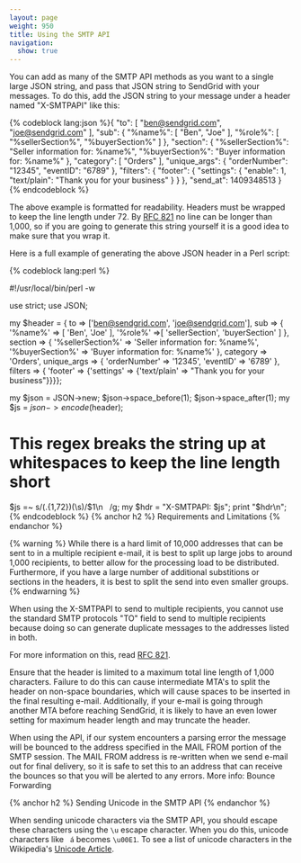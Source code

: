 ```yaml
---
layout: page
weight: 950
title: Using the SMTP API
navigation:
  show: true
---
```


You can add as many of the SMTP API methods as you want to a single large JSON string, and pass that JSON string to SendGrid with your messages. To do this, add the JSON string to your message under a header named "X-SMTPAPI" like this:

{% codeblock lang:json %}{
  "to": [
    "ben@sendgrid.com",
    "joe@sendgrid.com"
  ],
  "sub": {
    "%name%": [
      "Ben",
      "Joe"
    ],
    "%role%": [
      "%sellerSection%",
      "%buyerSection%"
    ]
  },
  "section": {
    "%sellerSection%": "Seller information for: %name%",
    "%buyerSection%": "Buyer information for: %name%"
  },
  "category": [ 
    "Orders"
  ],
  "unique_args": {
    "orderNumber": "12345",
    "eventID": "6789"
  },
  "filters": {
    "footer": {
      "settings": {
        "enable": 1,
        "text/plain": "Thank you for your business"
      }
    }
  },
  "send_at": 1409348513
}
{% endcodeblock %}

<p>The above example is formatted for readability. Headers must be wrapped to keep the line length under 72. By <a href="https://tools.ietf.org/html/rfc821">RFC 821</a> no line can be longer than 1,000, so if you are going to generate this string yourself it is a good idea to make sure that you wrap it.</p>

<p>Here is a full example of generating the above JSON header in a Perl script:</p>

{% codeblock lang:perl %}

#!/usr/local/bin/perl -w

use strict;
use JSON;

my $header = { to => ['ben@sendgrid.com', 'joe@sendgrid.com'],
sub => { '%name%' => [ 'Ben', 'Joe' ], '%role%' =>[ 'sellerSection', 'buyerSection' ] },
section => { '%sellerSection%' => 'Seller information for: %name%', '%buyerSection%' => 'Buyer information for: %name%' },
category => 'Orders',
unique_args => { 'orderNumber' => '12345', 'eventID' => '6789' },
filters => { 'footer' => {'settings' => {'text/plain' => "Thank you for your business"}}}};

my $json = JSON->new;
$json->space_before(1);
$json->space_after(1);
my $js = $json->encode($header);
# This regex breaks the string up at whitespaces to keep the line length short
$js =~ s/(.{1,72})(\s)/$1\n   /g;
my $hdr = "X-SMTPAPI: $js";
print "$hdr\n";
{% endcodeblock %}
{% anchor h2 %}
Requirements and Limitations 
{% endanchor %}

{% warning %}
While there is a hard limit of 10,000 addresses that can be sent to in a multiple recipient e-mail, it is best to split up large jobs to around 1,000 recipients, to better allow for the processing load to be distributed. Furthermore, if you have a large number of additional substitions or sections in the headers, it is best to split the send into even smaller groups.
{% endwarning %}

<p>When using the X-SMTPAPI to send to multiple recipients, you cannot use the standard SMTP protocols "TO" field to send to multiple recipients because doing so can generate duplicate messages to the addresses listed in both. 

For more information on this, read <a href="http://tools.ietf.org/html/rfc821"> RFC 821</a>.
</p>

<p>Ensure that the header is limited to a maximum total line length of 1,000 characters. Failure to do this can cause intermediate MTA's to split the header on non-space boundaries, which will cause spaces to be inserted in the final resulting e-mail. Additionally, if your e-mail is going through another MTA before reaching SendGrid, it is likely to have an even lower setting for maximum header length and may truncate the header.</p>

<p>When using the API, if our system encounters a parsing error the message will be bounced to the address specified in the MAIL FROM portion of the SMTP session. The MAIL FROM address is re-written when we send e-mail out for final delivery, so it is safe to set this to an address that can receive the bounces so that you will be alerted to any errors. More info: <a href="{{site.support_url}}/hc/en-us/articles/200181478-How-to-set-up-bounce-forwarding-to-go-to-the-email-s-FROM-address"></a>Bounce Forwarding</a> </p>

{% anchor h2 %}
Sending Unicode in the SMTP API
{% endanchor %}

When sending unicode characters via the SMTP API, you should escape these characters using the ```\u``` escape character. When you do this, unicode characters like ``` á``` becomes ```\u00E1```. To see a list of unicode characters in the Wikipedia's [Unicode Article](http://en.wikipedia.org/wiki/List_of_Unicode_characters).
